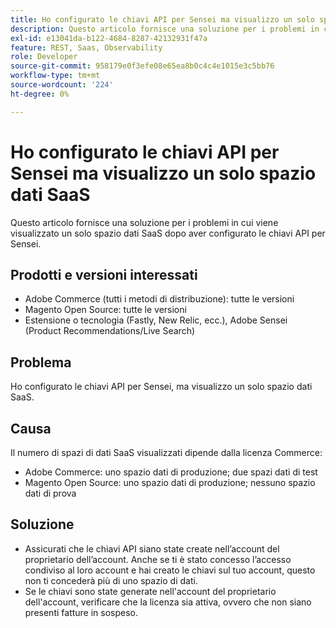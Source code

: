 ```yaml
---
title: Ho configurato le chiavi API per Sensei ma visualizzo un solo spazio dati SaaS
description: Questo articolo fornisce una soluzione per i problemi in cui viene visualizzato un solo spazio dati SaaS dopo aver configurato le chiavi API per Sensei.
exl-id: e13041da-b122-4684-8287-42132931f47a
feature: REST, Saas, Observability
role: Developer
source-git-commit: 958179e0f3efe08e65ea8b0c4c4e1015e3c5bb76
workflow-type: tm+mt
source-wordcount: '224'
ht-degree: 0%

---
```


# Ho configurato le chiavi API per Sensei ma visualizzo un solo spazio dati SaaS

Questo articolo fornisce una soluzione per i problemi in cui viene visualizzato un solo spazio dati SaaS dopo aver configurato le chiavi API per Sensei.

## Prodotti e versioni interessati

* Adobe Commerce (tutti i metodi di distribuzione): tutte le versioni
* Magento Open Source: tutte le versioni
* Estensione o tecnologia (Fastly, New Relic, ecc.), Adobe Sensei (Product Recommendations/Live Search)

## Problema

Ho configurato le chiavi API per Sensei, ma visualizzo un solo spazio dati SaaS.

## Causa

Il numero di spazi di dati SaaS visualizzati dipende dalla licenza Commerce:

* Adobe Commerce: uno spazio dati di produzione; due spazi dati di test
* Magento Open Source: uno spazio dati di produzione; nessuno spazio dati di prova

## Soluzione

* Assicurati che le chiavi API siano state create nell’account del proprietario dell’account. Anche se ti è stato concesso l’accesso condiviso al loro account e hai creato le chiavi sul tuo account, questo non ti concederà più di uno spazio di dati.
* Se le chiavi sono state generate nell&#39;account del proprietario dell&#39;account, verificare che la licenza sia attiva, ovvero che non siano presenti fatture in sospeso.
